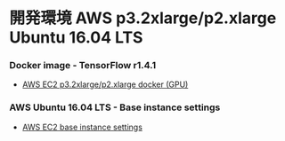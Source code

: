 # 開発環境 AWS p3.2xlarge/p2.xlarge Ubuntu 16.04 LTS

### Docker image - TensorFlow r1.4.1
* [AWS EC2 p3.2xlarge/p2.xlarge docker (GPU)](aws-tensorflow-gpu-r1.4.1.md)


### AWS Ubuntu 16.04 LTS - Base instance settings
* [AWS EC2 base instance settings](aws-instance.md)


